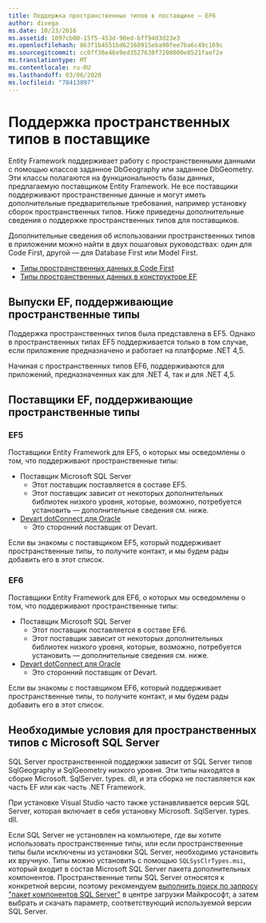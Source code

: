 ```yaml
---
title: Поддержка пространственных типов в поставщике — EF6
author: divega
ms.date: 10/23/2016
ms.assetid: 1097cb00-15f5-453d-90ed-bff9403d23e3
ms.openlocfilehash: 863f1b4551bd62160915eba90fee7ba6c49c169c
ms.sourcegitcommit: cc0ff36e46e9ed3527638f7208000e8521faef2e
ms.translationtype: MT
ms.contentlocale: ru-RU
ms.lasthandoff: 03/06/2020
ms.locfileid: "78413897"
---
```

# <a name="provider-support-for-spatial-types"></a>Поддержка пространственных типов в поставщике
Entity Framework поддерживает работу с пространственными данными с помощью классов заданное DbGeography или заданное DbGeometry. Эти классы полагаются на функциональность базы данных, предлагаемую поставщиком Entity Framework. Не все поставщики поддерживают пространственные данные и могут иметь дополнительные предварительные требования, например установку сборок пространственных типов. Ниже приведены дополнительные сведения о поддержке пространственных типов для поставщиков.  

Дополнительные сведения об использовании пространственных типов в приложении можно найти в двух пошаговых руководствах: один для Code First, другой — для Database First или Model First.  

- [Типы пространственных данных в Code First](~/ef6/modeling/code-first/data-types/spatial.md)  
- [Типы пространственных данных в конструкторе EF](~/ef6/modeling/designer/data-types/spatial.md)  

## <a name="ef-releases-that-support-spatial-types"></a>Выпуски EF, поддерживающие пространственные типы  

Поддержка пространственных типов была представлена в EF5. Однако в пространственных типах EF5 поддерживается только в том случае, если приложение предназначено и работает на платформе .NET 4,5.  

Начиная с пространственных типов EF6, поддерживаются для приложений, предназначенных как для .NET 4, так и для .NET 4,5.  

## <a name="ef-providers-that-support-spatial-types"></a>Поставщики EF, поддерживающие пространственные типы  

### <a name="ef5"></a>EF5  

Поставщики Entity Framework для EF5, о которых мы осведомлены о том, что поддерживают пространственные типы:  

- Поставщик Microsoft SQL Server  
    - Этот поставщик поставляется в составе EF5.  
    - Этот поставщик зависит от некоторых дополнительных библиотек низкого уровня, которые, возможно, потребуется установить — дополнительные сведения см. ниже.  
- [Devart dotConnect для Oracle](https://www.devart.com/dotconnect/oracle/)  
    - Это сторонний поставщик от Devart.  

Если вы знакомы с поставщиком EF5, который поддерживает пространственные типы, то получите контакт, и мы будем рады добавить его в этот список.  

### <a name="ef6"></a>EF6  

Поставщики Entity Framework для EF6, о которых мы осведомлены о том, что поддерживают пространственные типы:  

- Поставщик Microsoft SQL Server  
    - Этот поставщик поставляется в составе EF6.  
    - Этот поставщик зависит от некоторых дополнительных библиотек низкого уровня, которые, возможно, потребуется установить — дополнительные сведения см. ниже.  
- [Devart dotConnect для Oracle](https://www.devart.com/dotconnect/oracle/)  
    - Это сторонний поставщик от Devart.  

Если вы знакомы с поставщиком EF6, который поддерживает пространственные типы, то получите контакт, и мы будем рады добавить его в этот список.  

## <a name="prerequisites-for-spatial-types-with-microsoft-sql-server"></a>Необходимые условия для пространственных типов с Microsoft SQL Server  

SQL Server пространственной поддержки зависит от SQL Server типов SqlGeography и SqlGeometry низкого уровня. Эти типы находятся в сборке Microsoft. SqlServer. types. dll, и эта сборка не поставляется как часть EF или как часть .NET Framework.  

При установке Visual Studio часто также устанавливается версия SQL Server, которая включает в себя установку Microsoft. SqlServer. types. dll.  

Если SQL Server не установлен на компьютере, где вы хотите использовать пространственные типы, или если пространственные типы были исключены из установки SQL Server, необходимо установить их вручную. Типы можно установить с помощью `SQLSysClrTypes.msi`, который входит в состав Microsoft SQL Server пакета дополнительных компонентов. Пространственные типы SQL Server относятся к конкретной версии, поэтому рекомендуем [выполнить поиск по запросу "пакет компонентов SQL Server"](https://www.microsoft.com/search/result.aspx?q=sql+server+feature+pack) в центре загрузки Майкрософт, а затем выбрать и скачать параметр, соответствующий используемой версии SQL Server.
